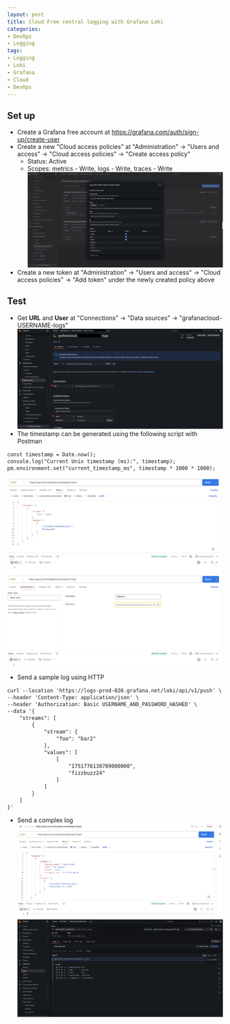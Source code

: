 ```yaml
---
layout: post
title: Cloud Free central logging with Grafana Loki
categories:
- DevOps
- Logging
tags:
- Logging
- Loki
- Grafana
- Cloud
- DevOps
---
```


## Set up
- Create a Grafana free account at https://grafana.com/auth/sign-up/create-user
- Create a new "Cloud access policies" at "Administration" -> "Users and access" -> "Cloud access policies" -> "Create access policy"
    + Status: Active
    + Scopes: metrics - Write, logs - Write, traces - Write
![Create access policy](/images/2025/07/06/2025-7-6-Cloud-free-central-logging_create-access-policy.png)    
- Create a new token at "Administration" -> "Users and access" -> "Cloud access policies" -> "Add token" under the newly created policy above    

## Test
- Get **URL** and **User** at "Connections" -> "Data sources" -> "grafanacloud-USERNAME-logs"
![Connection information](/images/2025/07/06/2025-7-6-Cloud-free-central-logging_entry-information.png)
- The timestamp can be generated using the following script with Postman
```shell
const timestamp = Date.now();
console.log("Current Unix timestamp (ms):", timestamp);
pm.environment.set("current_timestamp_ms", timestamp * 1000 * 1000);
```
![Postman timestampt body](/images/2025/07/06/2025-7-6-Cloud-free-central-logging_postman2.png)
![Postman authorization](/images/2025/07/06/2025-7-6-Cloud-free-central-logging_postman1.png)
- Send a sample log using HTTP
```shell
curl --location 'https://logs-prod-020.grafana.net/loki/api/v1/push' \
--header 'Content-Type: application/json' \
--header 'Authorization: Basic USERNAME_AND_PASSWORD_HASHED' \
--data '{
    "streams": [
        {
            "stream": {
                "foo": "bar2"
            },
            "values": [
                [
                    "1751776130789000000",
                    "fizzbuzz24"
                ]
            ]
        }
    ]
}'
```
- Send a complex log
![Complex log Postman](/images/2025/07/06/2025-7-6-Cloud-free-central-logging_complex-message-postman.png)
![Complex log Loki](/images/2025/07/06/2025-7-6-Cloud-free-central-logging_complex-message-loki.png)

